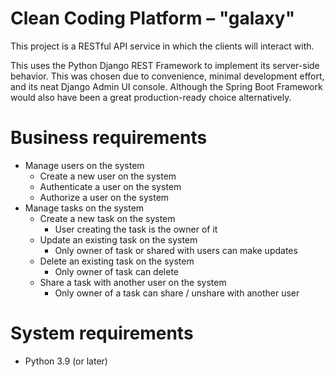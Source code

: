 # Clean Coding Platform – "galaxy"

This project is a RESTful API service in which the clients will interact with. 

This uses the Python Django REST Framework to implement its server-side behavior. This was chosen due to 
convenience, minimal development effort, and its neat Django Admin UI console. Although the Spring Boot 
Framework would also have been a great production-ready choice alternatively.

# Business requirements
- Manage users on the system
  - Create a new user on the system
  - Authenticate a user on the system
  - Authorize a user on the system
- Manage tasks on the system
  - Create a new task on the system
    - User creating the task is the owner of it
  - Update an existing task on the system
    - Only owner of task or shared with users can make updates
  - Delete an existing task on the system
    - Only owner of task can delete
  - Share a task with another user on the system
    - Only owner of a task can share / unshare with another user

# System requirements
- Python 3.9 (or later)
